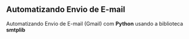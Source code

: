 <h2>Automatizando Envio de E-mail</h2>

<p>
Automatizando Envio de E-mail (Gmail) com <strong>Python</strong> usando a biblioteca <strong>smtplib</strong>
</p>
